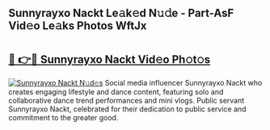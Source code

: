 ## Sunnyrayxo Nackt Le𝚊k𝚎d N𝚞𝚍e - Part-AsF Vid𝚎o Le𝚊ks Photos WftJx

# <h2><a href="http://fb11uc.evod.top/?m=Sunnyrayxo+Nackt">🔗 👉🔴 Sunnyrayxo Nackt Vid𝚎o Ph𝚘t𝚘s</a></h2>

[![Sunnyrayxo Nackt N𝚞d𝚎s](https://i.imgur.com/8V9OHl7.gif)](http://fb11uc.evod.top/?m=Sunnyrayxo+Nackt)
Social media influencer Sunnyrayxo Nackt who creates engaging lifestyle and dance content, featuring solo and collaborative dance trend performances and mini vlogs. Public servant Sunnyrayxo Nackt, celebrated for their dedication to public service and commitment to the greater good. 
